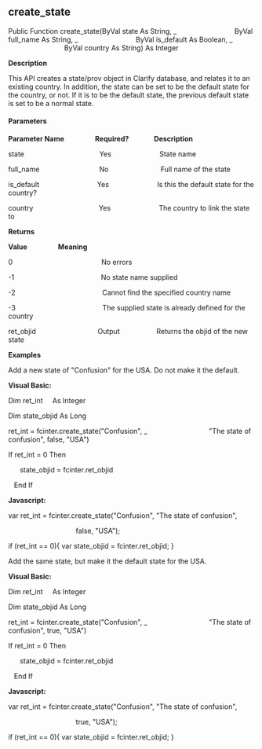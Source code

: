 create_state
------------

Public Function create_state(ByVal state As String, _
                             ByVal full_name As String, _
                             ByVal is_default As Boolean, _
                             ByVal country As String) As Integer

**Description**

This API creates a state/prov object in Clarify database, and relates it to an existing country. In addition, the state can be set to be the default state for the country, or not. If it is to be the default state, the previous default state is set to be a normal state.

#### Parameters
**Parameter Name**                **Required?**             **Description**

state                                       Yes                         State name

full_name                               No                           Full name of the state

is_default                              Yes                         Is this the default state for the country?

country                                  Yes                         The country to link the state to

**Returns**

**Value**                **Meaning**

0                                              No errors

-1                                             No state name supplied

-2                                             Cannot find the specified country name

-3                                             The supplied state is already defined for the country

ret_objid                                Output                   Returns the objid of the new state

**Examples**

 Add a new state of "Confusion" for the USA. Do not make it the default.

**Visual Basic:**

Dim ret_int     As Integer

Dim state_objid As Long

ret_int = fcinter.create_state("Confusion", _
                               "The state of confusion", false, "USA")

 If ret_int = 0 Then

      state_objid = fcinter.ret_objid

   End If

**Javascript:**

var ret_int = fcinter.create_state("Confusion", "The state of confusion",

                                   false, "USA");

 if (ret_int == 0){ var state_objid = fcinter.ret_objid; }

 Add the same state, but make it the default state for the USA.

**Visual Basic:**

Dim ret_int     As Integer

Dim state_objid As Long

ret_int = fcinter.create_state("Confusion", _
                               "The state of confusion", true, "USA")

 If ret_int = 0 Then

      state_objid = fcinter.ret_objid

   End If

**Javascript:**

var ret_int = fcinter.create_state("Confusion", "The state of confusion",

                                   true, "USA");

 if (ret_int == 0){ var state_objid = fcinter.ret_objid; }